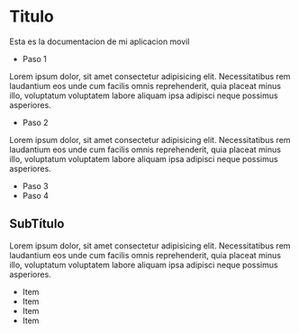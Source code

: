 # Titulo

Esta es la documentacion de mi aplicacion movil

- Paso 1

Lorem ipsum dolor, sit amet consectetur adipisicing elit. Necessitatibus rem laudantium eos unde cum facilis omnis reprehenderit, quia placeat minus illo, voluptatum voluptatem labore aliquam ipsa adipisci neque possimus asperiores.

- Paso 2

Lorem ipsum dolor, sit amet consectetur adipisicing elit. Necessitatibus rem laudantium eos unde cum facilis omnis reprehenderit, quia placeat minus illo, voluptatum voluptatem labore aliquam ipsa adipisci neque possimus asperiores.

- Paso 3
- Paso 4

## SubTítulo

Lorem ipsum dolor, sit amet consectetur adipisicing elit. Necessitatibus rem laudantium eos unde cum facilis omnis reprehenderit, quia placeat minus illo, voluptatum voluptatem labore aliquam ipsa adipisci neque possimus asperiores.

- Item
- Item
- Item
- Item
